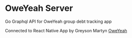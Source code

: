 # OweYeah Server

Go Graphql API for OweYeah group debt tracking app

Connected to React Native App by Greyson Martyn [OweYeah](https://github.com/greyson4790/OweMate)
